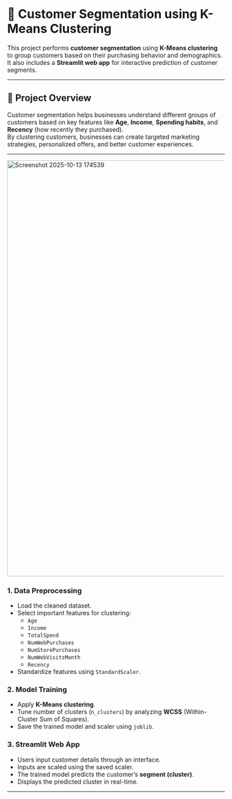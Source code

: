 # 🧠 Customer Segmentation using K-Means Clustering

This project performs **customer segmentation** using **K-Means clustering** to group customers based on their purchasing behavior and demographics.  
It also includes a **Streamlit web app** for interactive prediction of customer segments.

---

## 🚀 Project Overview

Customer segmentation helps businesses understand different groups of customers based on key features like **Age**, **Income**, **Spending habits**, and **Recency** (how recently they purchased).  
By clustering customers, businesses can create targeted marketing strategies, personalized offers, and better customer experiences.

---




<img width="1780" height="964" alt="Screenshot 2025-10-13 174539" src="https://github.com/user-attachments/assets/278455b0-d85c-4459-8466-b274a562eae4" />




### **1. Data Preprocessing**
- Load the cleaned dataset.
- Select important features for clustering:
  - `Age`
  - `Income`
  - `TotalSpend`
  - `NumWebPurchases`
  - `NumStorePurchases`
  - `NumWebVisitsMonth`
  - `Recency`
- Standardize features using `StandardScaler`.

### **2. Model Training**
- Apply **K-Means clustering**.
- Tune number of clusters (`n_clusters`) by analyzing **WCSS** (Within-Cluster Sum of Squares).
- Save the trained model and scaler using `joblib`.

### **3. Streamlit Web App**
- Users input customer details through an interface.
- Inputs are scaled using the saved scaler.
- The trained model predicts the customer’s **segment (cluster)**.
- Displays the predicted cluster in real-time.

---

